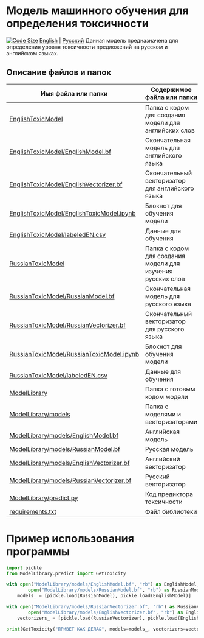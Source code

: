 # Модель машинного обучения для определения токсичности
[![Code Size](https://img.shields.io/github/languages/code-size/D1ffic00lt/anonymous-bot-with-ML/tree/model)](https://github.com/D1ffic00lt/anonymous-bot-with-ML/tree/model)
[English](README.md) | [Русский](READMEru.md)
Данная модель предназначена для определения уровня токсичности предложений на русском и английском языках.
## Описание файлов и папок
Имя файла или папки  | Содержимое файла или папки
----------------|----------------------
[EnglishToxicModel](EnglishToxicModel) | Папка с кодом для создания модели для английских слов
[EnglishToxicModel/EnglishModel.bf](EnglishToxicModel/EnglishModel.bf) | Окончательная модель для английского языка
[EnglishToxicModel/EnglishVectorizer.bf](EnglishToxicModel/EnglishVectorizer.bf) | Окончательный векторизатор для английского языка
[EnglishToxicModel/EnglishToxicModel.ipynb](EnglishToxicModel/EnglishToxicModel.ipynb) | Блокнот для обучения модели
[EnglishToxicModel/labeledEN.csv](EnglishToxicModel/labeledEN.csv) | Данные для обучения
[RussianToxicModel](RussianToxicModel) | Папка с кодом для создания модели для изучения русских слов
[RussianToxicModel/RussianModel.bf](RussianToxicModel/RussianModel.bf) | Окончательная модель для русского языка
[RussianToxicModel/RussianVectorizer.bf](RussianToxicModel/RussianVectorizer.bf) | Окончательный векторизатор для русского языка
[RussianToxicModel/RussianToxicModel.ipynb](RussianToxicModel/RussianToxicModel.ipynb) | Блокнот для обучения модели
[RussianToxicModel/labeledEN.csv](RussianToxicModel/labeledEN.csv) | Данные для обучения
[ModelLibrary](ModelLibrary) | Папка с готовым кодом модели
[ModelLibrary/models](ModelLibrary/models) | Папка с моделями и векторизаторами
[ModelLibrary/models/EnglishModel.bf](ModelLibrary/models/EnglishModel.bf) | Английская модель
[ModelLibrary/models/RussianModel.bf](ModelLibrary/models/RussianModel.bf) | Русская модель
[ModelLibrary/models/EnglishVectorizer.bf](ModelLibrary/models/EnglishVectorizer.bf) | Английский векторизатор
[ModelLibrary/models/RussianVectorizer.bf](ModelLibrary/models/RussianVectorizer.bf) | Русский векторизатор
[ModelLibrary/predict.py](ModelLibrary/predict.py) | Код предиктора токсичности
[requirements.txt](requirements.txt) | Файл библиотеки

# Пример использования программы
```Python
import pickle                                                                        # Загрузка библиотеки для чтения моделей
from ModelLibrary.predict import GetToxicity                                         # Загрузка тренировочной программы

with open("ModelLibrary/models/EnglishModel.bf", "rb") as EnglishModel,              # Загрузка моделей
        open("ModelLibrary/models/RussianModel.bf", "rb") as RussianModel:           # Загрузка моделей
    models_ = [pickle.load(RussianModel), pickle.load(EnglishModel)]                 # Загрузка моделей

with open("ModelLibrary/models/RussianVectorizer.bf", "rb") as RussianVectorizer,    # Загрузка векторизаторов
        open("ModelLibrary/models/EnglishVectorizer.bf", "rb") as EnglishVectorizer: # Загрузка векторизаторов
    vectorizers_ = [pickle.load(RussianVectorizer), pickle.load(EnglishVectorizer)]  # Загрузка векторизаторов

print(GetToxicity("ПРИВЕТ КАК ДЕЛА&", models=models_, vectorizers=vectorizers_))     # Прогноз токсичности
```
